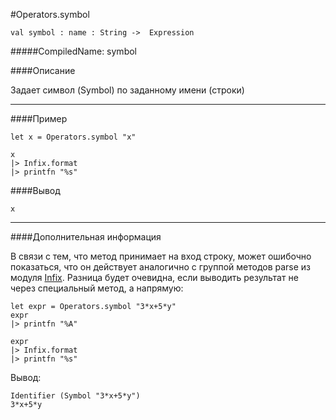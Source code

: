 #Operators.symbol

	val symbol : name : String ->  Expression


#####CompiledName: symbol


####Описание

Задает символ (Symbol) по заданному имени (строки)
    
----------

####Пример
    
    let x = Operators.symbol "x"
    
    x
    |> Infix.format
    |> printfn "%s"

####Вывод

    x


----------

####Дополнительная информация

В связи с тем, что метод принимает на вход строку, может ошибочно
показаться, что он действует аналогично с группой методов parse из модуля [Infix](./function.html#Infix).
Разница будет очевидна, если выводить результат не через специальный метод, а напрямую:


    let expr = Operators.symbol "3*x+5*y"
    expr
    |> printfn "%A"
    
    expr
    |> Infix.format
    |> printfn "%s"

Вывод:
    
    Identifier (Symbol "3*x+5*y")
    3*x+5*y
